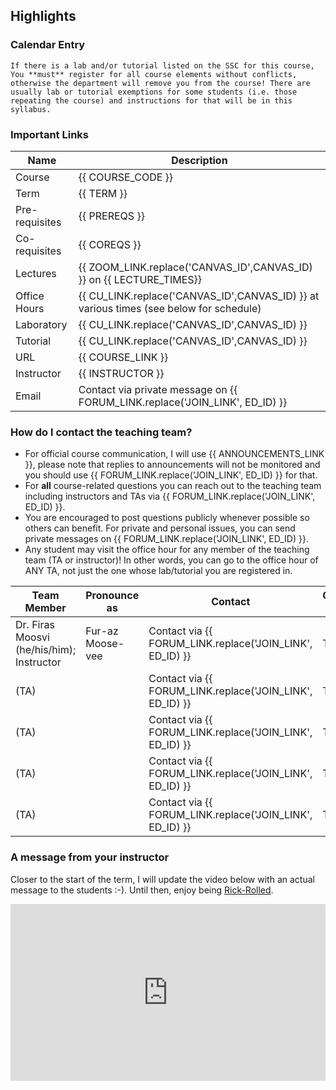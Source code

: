 ## Highlights

### Calendar Entry

```{warning}
If there is a lab and/or tutorial listed on the SSC for this course, You **must** register for all course elements without conflicts, otherwise the department will remove you from the course! There are usually lab or tutorial exemptions for some students (i.e. those repeating the course) and instructions for that will be in this syllabus.
```

### Important Links

| Name                   | Description                                                                            |
|------------------------|----------------------------------------------------------------------------------------|
| Course                 | {{ COURSE_CODE }}                                                                      |
| Term                   | {{ TERM }}                                                                             |
| Pre-requisites         | {{ PREREQS }}                                                                          |
| Co-requisites          | {{ COREQS }}                                                                           |
| Lectures               | {{ ZOOM_LINK.replace('CANVAS_ID',CANVAS_ID) }} on {{ LECTURE_TIMES}}                   |
| Office Hours           | {{ CU_LINK.replace('CANVAS_ID',CANVAS_ID) }} at various times (see below for schedule) |
| Laboratory             | {{ CU_LINK.replace('CANVAS_ID',CANVAS_ID) }}                                           |
| Tutorial               | {{ CU_LINK.replace('CANVAS_ID',CANVAS_ID) }}                                           |
| URL                    | {{ COURSE_LINK }}                                                                      |
| Instructor             | {{ INSTRUCTOR }}                                                                       |
| Email                  | Contact via private message on {{ FORUM_LINK.replace('JOIN_LINK', ED_ID) }}            |

### How do I contact the teaching team?

- For official course communication, I will use {{ ANNOUNCEMENTS_LINK }}, please note that replies to announcements will not be monitored and you should use {{ FORUM_LINK.replace('JOIN_LINK', ED_ID) }} for that.
- For **all** course-related questions you can reach out to the teaching team including instructors and TAs via {{ FORUM_LINK.replace('JOIN_LINK', ED_ID) }}. 
- You are encouraged to post questions publicly whenever possible so others can benefit. For private and personal issues, you can send private messages on {{ FORUM_LINK.replace('JOIN_LINK', ED_ID) }}.
- Any student may visit the office hour for any member of the teaching team (TA or instructor)! In other words, you can go to the office hour of ANY TA, not just the one whose lab/tutorial you are registered in. 

| Team Member                               | Pronounce as     | Contact                                                  | Office Hour |
|-------------------------------------------|------------------|----------------------------------------------------------|-------------|
| Dr. Firas Moosvi (he/his/him); Instructor | Fur-az Moose-vee | Contact via {{ FORUM_LINK.replace('JOIN_LINK', ED_ID) }} | TBD         |
| (TA)                                      |                  | Contact via {{ FORUM_LINK.replace('JOIN_LINK', ED_ID) }} | TBD         |
| (TA)                                      |                  | Contact via {{ FORUM_LINK.replace('JOIN_LINK', ED_ID) }} | TBD         |
| (TA)                                      |                  | Contact via {{ FORUM_LINK.replace('JOIN_LINK', ED_ID) }} | TBD         |
| (TA)                                      |                  | Contact via {{ FORUM_LINK.replace('JOIN_LINK', ED_ID) }} | TBD         |


### A message from your instructor

Closer to the start of the term, I will update the video below with an actual message to the students :-).
Until then, enjoy being [Rick-Rolled](https://www.dictionary.com/e/slang/rickrolling/).

<div style="position: relative; padding-bottom: 56.25%; height: 0; overflow: hidden; max-width: 100%; height: auto;">
    <iframe src="https://player.vimeo.com/video/148751763" frameborder="0" allowfullscreen style="position: absolute; top: 0; left: 0; width: 100%; height: 100%;"></iframe>
</div>

<div class="page_break"> </div>